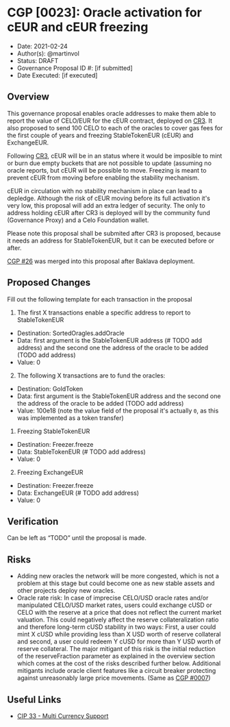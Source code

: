 # CGP [0023]: Oracle activation for cEUR and cEUR freezing

- Date: 2021-02-24
- Author(s): @martinvol
- Status: DRAFT
- Governance Proposal ID #: [if submitted]
- Date Executed: [if executed]

## Overview

This governance proposal enables oracle addresses to make them able to report the value of CELO/EUR for the cEUR contract, deployed on [CR3](https://github.com/celo-org/celo-proposals/blob/master/CGPs/0022.md). It also proposed to send 100 CELO to each of the oracles to cover gas fees for the first couple of years and freezing StableTokenEUR (cEUR) and ExchangeEUR.

Following [CR3](https://github.com/celo-org/celo-proposals/blob/master/CGPs/0022.md), cEUR will be in an status where it would be imposible to mint or burn due empty buckets that are not possible to update (assuming no oracle reports, but cEUR will be possible to move. Freezing is meant to prevent cEUR from moving before enabling the stability mechanism.

cEUR in circulation with no stability mechanism in place can lead to a depledge. Although the risk of cEUR moving before its full activation it's very low, this proposal will add an extra ledger of security. The only to address holding cEUR after CR3 is deployed will by the community fund (Governance Proxy) and a Celo Foundation wallet.

Please note this proposal shall be submited after CR3 is proposed, because it needs an address for StableTokenEUR, but it can be executed before or after.

[CGP #26](https://github.com/celo-org/celo-proposals/blob/master/CGPs/0022.md) was merged into this proposal after Baklava deployment.

## Proposed Changes

Fill out the following template for each transaction in the proposal

1. The first X transactions enable a specific address to report to StableTokenEUR
  - Destination: SortedOragles.addOracle
  - Data: first argument is the StableTokenEUR address (# TODO add address) and the second one the address of the oracle to be added (TODO add address)
  - Value: 0
2. The following X transactions are to fund the oracles:
  - Destination: GoldToken
  - Data: first argument is the StableTokenEUR address and the second one the address of the oracle to be added (TODO add address)
  - Value: 100e18  (note the value field of the proposal it's actually `0`, as this was implemented as a token transfer)
1. Freezing StableTokenEUR
  - Destination: Freezer.freeze
  - Data: StableTokenEUR (# TODO add address)
  - Value: 0
2. Freezing ExchangeEUR
  - Destination: Freezer.freeze
  - Data: ExchangeEUR (# TODO add address)
  - Value: 0
## Verification

Can be left as “TODO” until the proposal is made.

## Risks

- Adding new oracles the network will be more congested, which is not a problem at this stage but could become one as new stable assets and other projects deploy new oracles.
-  Oracle rate risk: In case of imprecise CELO/USD oracle rates and/or manipulated CELO/USD market rates, users could exchange cUSD or CELO with the reserve at a price that does not reflect the current market valuation. This could negatively affect the reserve collateralization ratio and therefore long-term cUSD stability in two ways: First, a user could mint X cUSD while providing less than X USD worth of reserve collateral and second, a user could redeem Y cUSD for more than Y USD worth of reserve collateral. The major mitigant of this risk is the initial reduction of the reserveFraction parameter as explained in the overview section which comes at the cost of the risks described further below. Additional mitigants include oracle client features like a circuit breaker protecting against unreasonably large price movements. (Same as [CGP #0007](https://github.com/celo-org/celo-proposals/blob/master/CGPs/0007.md))

## Useful Links

* [CIP 33 - Multi Currency Support](https://github.com/celo-org/celo-proposals/blob/master/CIPs/cip-0033.md)
